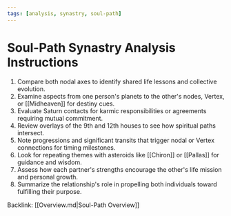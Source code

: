 ```yaml
---
tags: [analysis, synastry, soul-path]
---
```

# Soul-Path Synastry Analysis Instructions

1. Compare both nodal axes to identify shared life lessons and collective evolution.
2. Examine aspects from one person's planets to the other's nodes, Vertex, or [[Midheaven]] for destiny cues.
3. Evaluate Saturn contacts for karmic responsibilities or agreements requiring mutual commitment.
4. Review overlays of the 9th and 12th houses to see how spiritual paths intersect.
5. Note progressions and significant transits that trigger nodal or Vertex connections for timing milestones.
6. Look for repeating themes with asteroids like [[Chiron]] or [[Pallas]] for guidance and wisdom.
7. Assess how each partner's strengths encourage the other's life mission and personal growth.
8. Summarize the relationship's role in propelling both individuals toward fulfilling their purpose.

Backlink: [[Overview.md|Soul-Path Overview]]
